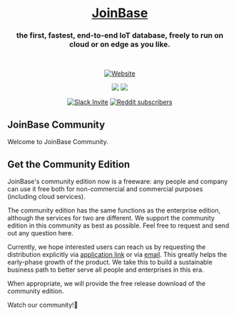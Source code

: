 <h1 align="center">
<a href="https://JoinBase.io/">JoinBase</a> </h1>

<h3 align="center">
the first, fastest, end-to-end IoT database, freely to run on cloud or on edge as you like.
 </h3>

<br>

<div align="center">

  <a href="">[![Website](https://img.shields.io/badge/https://-joinbase.io-blue.svg)](https://joinbase.io/)</a>

</div>

<div align="center">

  <a href="">![](https://img.shields.io/github/stars/open-joinbase/JoinBase)</a>
  <a href="">![](https://img.shields.io/github/issues/open-joinbase/JoinBase)</a>

</div>

<div align="center">
 
  <a href="">[![Slack Invite](https://img.shields.io/badge/Slack-Join-blue?logo=slack&labelColor=8b2671)](https://join.slack.com/t/joinbaseworkspace/shared_invite/zt-1bizmnl2c-HaXl93gZ5Hnm_ukDAotZzg)</a>
  <a href="https://www.reddit.com/r/joinbase"><img src="https://img.shields.io/badge/dynamic/json.svg?label=r/JoinBase%20subscribers&color=red&style=flat-square&query=$.data.subscribers&url=https://www.reddit.com/r/joinbase/about.json" alt="Reddit subscribers"></a>

</div>


## JoinBase Community

Welcome to JoinBase Community.


## Get the Community Edition

JoinBase's community edition now is a freeware: any people and company can use it free both for non-commercial and commercial purposes (including cloud services). 

The community edition has the same functions as the enterprise edition, although the services for two are different. We support the community edition in this community as best as possible. Feel free to request and send out any question here.

Currently, we hope interested users can reach us by requesting the distribution explicitly via [application link](https://joinbase.io/request) or via [email](mailto://contact@joinbase.io). This greatly helps the early-phase growth of the product. We take this to build a sustainable business path to better serve all people and enterprises in this era. 

When appropriate, we will provide the free release download of the community edition.

Watch our community!💞

